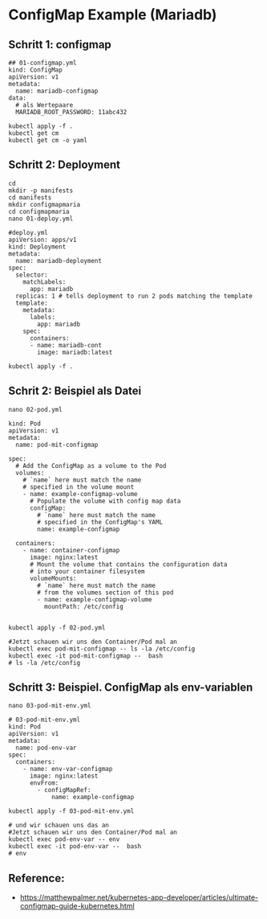# ConfigMap Example (Mariadb) 

## Schritt 1: configmap 

```
## 01-configmap.yml
kind: ConfigMap 
apiVersion: v1 
metadata:
  name: mariadb-configmap 
data:
  # als Wertepaare
  MARIADB_ROOT_PASSWORD: 11abc432
```

```
kubectl apply -f .
kubectl get cm
kubectl get cm -o yaml
```


## Schritt 2: Deployment 
```
cd 
mkdir -p manifests 
cd manifests
mkdir configmapmaria
cd configmapmaria
nano 01-deploy.yml
```

```
#deploy.yml 
apiVersion: apps/v1
kind: Deployment
metadata:
  name: mariadb-deployment
spec:
  selector:
    matchLabels:
      app: mariadb
  replicas: 1 # tells deployment to run 2 pods matching the template
  template:
    metadata:
      labels:
        app: mariadb
    spec:
      containers:
      - name: mariadb-cont
        image: mariadb:latest
```

```
kubectl apply -f .
```



## Schrit 2: Beispiel als Datei 


```
nano 02-pod.yml
```

```
kind: Pod 
apiVersion: v1 
metadata:
  name: pod-mit-configmap 

spec:
  # Add the ConfigMap as a volume to the Pod
  volumes:
    # `name` here must match the name
    # specified in the volume mount
    - name: example-configmap-volume
      # Populate the volume with config map data
      configMap:
        # `name` here must match the name 
        # specified in the ConfigMap's YAML 
        name: example-configmap

  containers:
    - name: container-configmap
      image: nginx:latest
      # Mount the volume that contains the configuration data 
      # into your container filesystem
      volumeMounts:
        # `name` here must match the name
        # from the volumes section of this pod
        - name: example-configmap-volume
          mountPath: /etc/config


```

```
kubectl apply -f 02-pod.yml 
```

```
#Jetzt schauen wir uns den Container/Pod mal an
kubectl exec pod-mit-configmap -- ls -la /etc/config
kubectl exec -it pod-mit-configmap --  bash
# ls -la /etc/config 
```

## Schritt 3: Beispiel. ConfigMap als env-variablen 

```
nano 03-pod-mit-env.yml
```

```
# 03-pod-mit-env.yml 
kind: Pod 
apiVersion: v1 
metadata:
  name: pod-env-var 
spec:
  containers:
    - name: env-var-configmap
      image: nginx:latest 
      envFrom:
        - configMapRef:
            name: example-configmap

```

```
kubectl apply -f 03-pod-mit-env.yml
```

```
# und wir schauen uns das an 
#Jetzt schauen wir uns den Container/Pod mal an
kubectl exec pod-env-var -- env
kubectl exec -it pod-env-var --  bash
# env

```


## Reference: 

 * https://matthewpalmer.net/kubernetes-app-developer/articles/ultimate-configmap-guide-kubernetes.html
